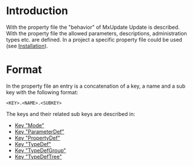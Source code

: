 # Introduction #

With the property file the "behavior" of MxUpdate Update is described. With the property file the allowed parameters, descriptions, administration types etc. are defined. In a project a specific property file could be used (see [Installation](UpdateInstallation.md)).


# Format #
In the property file an entry is a concatenation of a key, a name and a sub key with the following format:
```
<KEY>.<NAME>.<SUBKEY>
```
The keys and their related sub keys are described in:
  * [Key "Mode"](UpdatePropertyFileFormat_Mode.md)
  * [Key "ParameterDef"](UpdatePropertyFileFormat_ParameterDef.md)
  * [Key "PropertyDef"](UpdatePropertyFileFormat_PropertyDef.md)
  * [Key "TypeDef"](UpdatePropertyFileFormat_TypeDef.md)
  * [Key "TypeDefGroup"](UpdatePropertyFileFormat_TypeDefGroup.md)
  * [Key "TypeDefTree"](UpdatePropertyFileFormat_TypeDefTree.md)